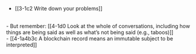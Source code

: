 - [[3-1c2 Write down your problems]]
<br>
- But remember: [[4-1d0 Look at the whole of conversations, including how things are being said as well as what’s not being said (e.g., taboos)]]
<br>
- [[4-1a4b3c A blockchain record means an immutable subject to be interpreted]]
